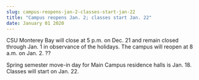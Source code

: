 ```yaml
---
slug: campus-reopens-jan-2-classes-start-jan-22
title: "Campus reopens Jan. 2; classes start Jan. 22"
date: January 01 2020
---
```


 
<p>
  CSU Monterey Bay will close at 5 p.m. on Dec. 21 and remain closed through
  Jan. 1 in observance of the holidays. The campus will reopen at 8 a.m. on Jan.
  2. ??
</p>
<p>
  Spring semester move-in day for Main Campus residence halls is Jan. 18.
  Classes will start on Jan. 22.
</p>
 
